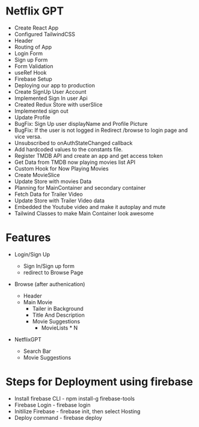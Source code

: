 # Netflix GPT

- Create React App
- Configured TailwindCSS
- Header
- Routing of App
- Login Form
- Sign up Form
- Form Validation
- useRef Hook
- Firebase Setup
- Deploying our app to production
- Create SignUp User Account
- Implemented Sign In user Api
- Created Redux Store with userSlice
- Implemented sign out
- Update Profile
- BugFix: Sign Up user displayName and Profile Picture
- BugFix: If the user is not logged in Redirect /browse to login page and vice versa.
- Unsubscribed to onAuthStateChanged callback
- Add hardcoded values to the constants file.
- Register TMDB API and create an app and get access token
- Get Data from TMDB now playing movies list API
- Custom Hook for Now Playing Movies
- Create MovieSlice
- Update Store with movies Data
- Planning for MainContainer and secondary container
- Fetch Data for Trailer Video
- Update Store with Trailer Video data
- Embedded the Youtube video and make it autoplay and mute
- Tailwind Classes to make Main Container look awesome



# Features
- Login/Sign Up
    - Sign In/Sign up form
    - redirect to Browse Page

- Browse (after authenication)
    - Header
    - Main Movie
        - Tailer in Background
        - Title And Description
        - Movie Suggestions
            - MovieLists * N
- NetflixGPT
    - Search Bar
    - Movie Suggestions

# Steps for Deployment using firebase

- Install firebase CLI - npm install-g firebase-tools
- Firebase Login - firebase login
- Initilize Firebase - firebase init, then select Hosting
- Deploy command - firebase deploy

